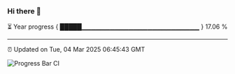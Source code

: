 ### Hi there 👋

⏳ Year progress { █████▁▁▁▁▁▁▁▁▁▁▁▁▁▁▁▁▁▁▁▁▁▁▁▁▁ } 17.06 %

---

⏰ Updated on Tue, 04 Mar 2025 06:45:43 GMT

![Progress Bar CI](https://github.com/IshwaranRudhara/GIT-ACTION/workflows/Progress%20Bar%20CI/badge.svg)
